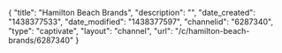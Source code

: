 {
    "title": "Hamilton Beach Brands",
    "description": "",
    "date_created": "1438377533",
    "date_modified": "1438377597",
    "channelid": "6287340",
    "type": "captivate",
    "layout": "channel",
    "url": "\/c\/hamilton-beach-brands\/6287340"
}
